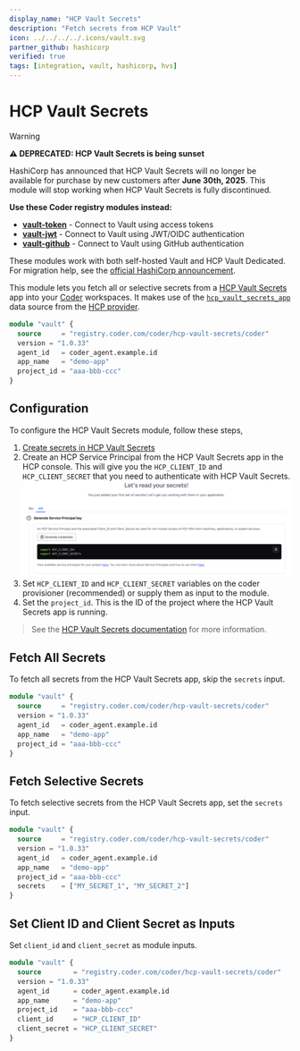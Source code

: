 ```yaml
---
display_name: "HCP Vault Secrets"
description: "Fetch secrets from HCP Vault"
icon: ../../../../.icons/vault.svg
partner_github: hashicorp
verified: true
tags: [integration, vault, hashicorp, hvs]
---
```


# HCP Vault Secrets

> [!WARNING]
> **⚠️ DEPRECATED: HCP Vault Secrets is being sunset**
>
> HashiCorp has announced that HCP Vault Secrets will no longer be available for purchase by new customers after **June 30th, 2025**. This module will stop working when HCP Vault Secrets is fully discontinued.
>
> **Use these Coder registry modules instead:**
>
> - **[vault-token](https://registry.coder.com/modules/vault-token)** - Connect to Vault using access tokens
> - **[vault-jwt](https://registry.coder.com/modules/vault-jwt)** - Connect to Vault using JWT/OIDC authentication
> - **[vault-github](https://registry.coder.com/modules/vault-github)** - Connect to Vault using GitHub authentication
>
> These modules work with both self-hosted Vault and HCP Vault Dedicated. For migration help, see the [official HashiCorp announcement](https://developer.hashicorp.com/hcp/docs/vault-secrets/end-of-sale-announcement).

This module lets you fetch all or selective secrets from a [HCP Vault Secrets](https://developer.hashicorp.com/hcp/docs/vault-secrets) app into your [Coder](https://coder.com) workspaces. It makes use of the [`hcp_vault_secrets_app`](https://registry.terraform.io/providers/hashicorp/hcp/latest/docs/data-sources/vault_secrets_app) data source from the [HCP provider](https://registry.terraform.io/providers/hashicorp/hcp/latest).

```tf
module "vault" {
  source     = "registry.coder.com/coder/hcp-vault-secrets/coder"
  version = "1.0.33"
  agent_id   = coder_agent.example.id
  app_name   = "demo-app"
  project_id = "aaa-bbb-ccc"
}
```

## Configuration

To configure the HCP Vault Secrets module, follow these steps,

1. [Create secrets in HCP Vault Secrets](https://developer.hashicorp.com/vault/tutorials/hcp-vault-secrets-get-started/hcp-vault-secrets-create-secret)
2. Create an HCP Service Principal from the HCP Vault Secrets app in the HCP console. This will give you the `HCP_CLIENT_ID` and `HCP_CLIENT_SECRET` that you need to authenticate with HCP Vault Secrets.
   ![HCP vault secrets credentials](../../.images/hcp-vault-secrets-credentials.png)
3. Set `HCP_CLIENT_ID` and `HCP_CLIENT_SECRET` variables on the coder provisioner (recommended) or supply them as input to the module.
4. Set the `project_id`. This is the ID of the project where the HCP Vault Secrets app is running.

> See the [HCP Vault Secrets documentation](https://developer.hashicorp.com/hcp/docs/vault-secrets) for more information.

## Fetch All Secrets

To fetch all secrets from the HCP Vault Secrets app, skip the `secrets` input.

```tf
module "vault" {
  source     = "registry.coder.com/coder/hcp-vault-secrets/coder"
  version = "1.0.33"
  agent_id   = coder_agent.example.id
  app_name   = "demo-app"
  project_id = "aaa-bbb-ccc"
}
```

## Fetch Selective Secrets

To fetch selective secrets from the HCP Vault Secrets app, set the `secrets` input.

```tf
module "vault" {
  source     = "registry.coder.com/coder/hcp-vault-secrets/coder"
  version = "1.0.33"
  agent_id   = coder_agent.example.id
  app_name   = "demo-app"
  project_id = "aaa-bbb-ccc"
  secrets    = ["MY_SECRET_1", "MY_SECRET_2"]
}
```

## Set Client ID and Client Secret as Inputs

Set `client_id` and `client_secret` as module inputs.

```tf
module "vault" {
  source        = "registry.coder.com/coder/hcp-vault-secrets/coder"
  version = "1.0.33"
  agent_id      = coder_agent.example.id
  app_name      = "demo-app"
  project_id    = "aaa-bbb-ccc"
  client_id     = "HCP_CLIENT_ID"
  client_secret = "HCP_CLIENT_SECRET"
}
```
